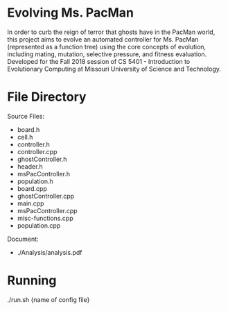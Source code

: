 # Evolving Ms. PacMan #

In order to curb the reign of terror that ghosts have in the PacMan world, this project aims to evolve an automated controller for Ms. PacMan (represented as a function tree) using the core concepts of evolution, including mating, mutation, selective pressure, and fitness evaluation. Developed for the Fall 2018 session of CS 5401 - Introduction to Evolutionary Computing at Missouri University of Science and Technology.

#       File Directory      #

Source Files:
* board.h
* cell.h
* controller.h
* controller.cpp
* ghostController.h
* header.h
* msPacController.h
* population.h
* board.cpp
* ghostController.cpp
* main.cpp
* msPacController.cpp
* misc-functions.cpp
* population.cpp

Document:
* ./Analysis/analysis.pdf

#      Running     #

./run.sh {name of config file} 
